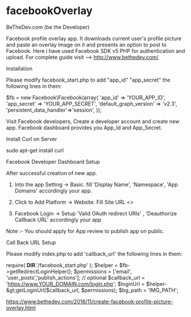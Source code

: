 # facebookOverlay
BeTheDev.com (be the Developer) 

Facebook profile overlay app. It downloads current user's profile picture and paste an overlay image on it and presents an option to post to Facebook. Here i have used Facebook SDK v5 PHP for authentication and upload.
For complete guide visit --> http://www.bethedev.com/

Installation

Please modify facebook_start.php to add "app_id" "app_secret" the following lines in them:

$fb = new Facebook\Facebook(array(
    'app_id'                => 'YOUR_APP_ID',
    'app_secret'            => 'YOUR_APP_SECRET',
    'default_graph_version' => 'v2.3',
 'persistent_data_handler'=>'session',
    ));


Visit Facebook developers, Create a developer account and create new app. Facebook dashboard provides you App_Id and App_Secret.

Install Curl on Server


sudo apt-get install curl

Facebook Developer Dashboard Setup

After successful creation of new app.

1. Into the app Setting -> Basic.  fill 'Display Name', 'Namespace', 'App Domains' accordingly your app.

2. Click to Add Platform -> Website. Fill Site URL <<Place your APP URL>>

3. Facebook Login -> Setup 'Valid OAuth redirect URIs' , 'Deauthorize Callback URL' accordingly your app

Note :- You should apply for App review to publish app on public.


Call Back URL Setup

Please modify index.php to add 'callback_url' the following lines in them:

require( __DIR__.'/facebook_start.php' );
  $helper = $fb-&gt;getRedirectLoginHelper();
  $permissions = ['email', 'user_posts','publish_actions']; // optional
  $callback_url    = 'https://www.YOUR_DOMAIN.com/login.php';
  $loginUrl    = $helper-&gt;getLoginUrl($callback_url, $permissions);
  $bg_path = 'IMG_PATH';

https://www.bethedev.com/2016/11/create-facebook-profile-picture-overlay.html
